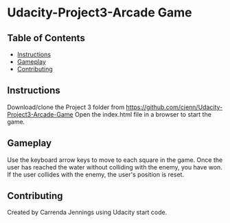# Udacity-Project3-Arcade Game
## Table of Contents

- [Instructions](#instructions)
- [Gameplay](#Gameplay)
- [Contributing](#contributing)

## Instructions

Download/clone the Project 3 folder from https://github.com/cjenn/Udacity-Project3-Arcade-Game
Open the index.html file in a browser to start the game.

## Gameplay
Use the keyboard arrow keys to move to each square in the game. Once the user has reached the water without colliding with the enemy, you have won. If the user collides with the enemy, the user's position is reset.


## Contributing

Created by Carrenda Jennings using Udacity start code.
